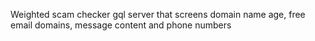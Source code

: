 Weighted scam checker gql server that screens domain name age, free email domains, message content and phone numbers